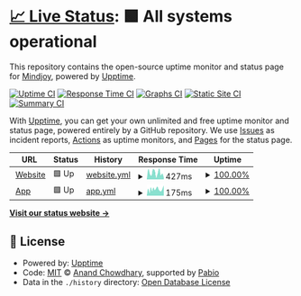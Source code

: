 # [📈 Live Status](https://Mindjoy.github.io/uptime): <!--live status--> **🟩 All systems operational**

This repository contains the open-source uptime monitor and status page for [Mindjoy](https://www.mindjoy.com/), powered by [Upptime](https://github.com/upptime/upptime).

[![Uptime CI](https://github.com/Mindjoy/uptime/workflows/Uptime%20CI/badge.svg)](https://github.com/Mindjoy/uptime/actions?query=workflow%3A%22Uptime+CI%22)
[![Response Time CI](https://github.com/Mindjoy/uptime/workflows/Response%20Time%20CI/badge.svg)](https://github.com/Mindjoy/uptime/actions?query=workflow%3A%22Response+Time+CI%22)
[![Graphs CI](https://github.com/Mindjoy/uptime/workflows/Graphs%20CI/badge.svg)](https://github.com/Mindjoy/uptime/actions?query=workflow%3A%22Graphs+CI%22)
[![Static Site CI](https://github.com/Mindjoy/uptime/workflows/Static%20Site%20CI/badge.svg)](https://github.com/Mindjoy/uptime/actions?query=workflow%3A%22Static+Site+CI%22)
[![Summary CI](https://github.com/Mindjoy/uptime/workflows/Summary%20CI/badge.svg)](https://github.com/Mindjoy/uptime/actions?query=workflow%3A%22Summary+CI%22)

With [Upptime](https://upptime.js.org), you can get your own unlimited and free uptime monitor and status page, powered entirely by a GitHub repository. We use [Issues](https://github.com/Mindjoy/uptime/issues) as incident reports, [Actions](https://github.com/Mindjoy/uptime/actions) as uptime monitors, and [Pages](https://Mindjoy.github.io/uptime) for the status page.

<!--start: status pages-->
<!-- This summary is generated by Upptime (https://github.com/upptime/upptime) -->
<!-- Do not edit this manually, your changes will be overwritten -->
<!-- prettier-ignore -->
| URL | Status | History | Response Time | Uptime |
| --- | ------ | ------- | ------------- | ------ |
| <img alt="" src="https://icons.duckduckgo.com/ip3/mindjoy.com.ico" height="13"> [Website](https://mindjoy.com/) | 🟩 Up | [website.yml](https://github.com/Mindjoy/uptime/commits/HEAD/history/website.yml) | <details><summary><img alt="Response time graph" src="./graphs/website/response-time-week.png" height="20"> 427ms</summary><br><a href="https://Mindjoy.github.io/uptime/history/website"><img alt="Response time 427" src="https://img.shields.io/endpoint?url=https%3A%2F%2Fraw.githubusercontent.com%2FMindjoy%2Fuptime%2FHEAD%2Fapi%2Fwebsite%2Fresponse-time.json"></a><br><a href="https://Mindjoy.github.io/uptime/history/website"><img alt="24-hour response time 427" src="https://img.shields.io/endpoint?url=https%3A%2F%2Fraw.githubusercontent.com%2FMindjoy%2Fuptime%2FHEAD%2Fapi%2Fwebsite%2Fresponse-time-day.json"></a><br><a href="https://Mindjoy.github.io/uptime/history/website"><img alt="7-day response time 427" src="https://img.shields.io/endpoint?url=https%3A%2F%2Fraw.githubusercontent.com%2FMindjoy%2Fuptime%2FHEAD%2Fapi%2Fwebsite%2Fresponse-time-week.json"></a><br><a href="https://Mindjoy.github.io/uptime/history/website"><img alt="30-day response time 427" src="https://img.shields.io/endpoint?url=https%3A%2F%2Fraw.githubusercontent.com%2FMindjoy%2Fuptime%2FHEAD%2Fapi%2Fwebsite%2Fresponse-time-month.json"></a><br><a href="https://Mindjoy.github.io/uptime/history/website"><img alt="1-year response time 427" src="https://img.shields.io/endpoint?url=https%3A%2F%2Fraw.githubusercontent.com%2FMindjoy%2Fuptime%2FHEAD%2Fapi%2Fwebsite%2Fresponse-time-year.json"></a></details> | <details><summary><a href="https://Mindjoy.github.io/uptime/history/website">100.00%</a></summary><a href="https://Mindjoy.github.io/uptime/history/website"><img alt="All-time uptime 100.00%" src="https://img.shields.io/endpoint?url=https%3A%2F%2Fraw.githubusercontent.com%2FMindjoy%2Fuptime%2FHEAD%2Fapi%2Fwebsite%2Fuptime.json"></a><br><a href="https://Mindjoy.github.io/uptime/history/website"><img alt="24-hour uptime 100.00%" src="https://img.shields.io/endpoint?url=https%3A%2F%2Fraw.githubusercontent.com%2FMindjoy%2Fuptime%2FHEAD%2Fapi%2Fwebsite%2Fuptime-day.json"></a><br><a href="https://Mindjoy.github.io/uptime/history/website"><img alt="7-day uptime 100.00%" src="https://img.shields.io/endpoint?url=https%3A%2F%2Fraw.githubusercontent.com%2FMindjoy%2Fuptime%2FHEAD%2Fapi%2Fwebsite%2Fuptime-week.json"></a><br><a href="https://Mindjoy.github.io/uptime/history/website"><img alt="30-day uptime 100.00%" src="https://img.shields.io/endpoint?url=https%3A%2F%2Fraw.githubusercontent.com%2FMindjoy%2Fuptime%2FHEAD%2Fapi%2Fwebsite%2Fuptime-month.json"></a><br><a href="https://Mindjoy.github.io/uptime/history/website"><img alt="1-year uptime 100.00%" src="https://img.shields.io/endpoint?url=https%3A%2F%2Fraw.githubusercontent.com%2FMindjoy%2Fuptime%2FHEAD%2Fapi%2Fwebsite%2Fuptime-year.json"></a></details>
| <img alt="" src="https://icons.duckduckgo.com/ip3/beta.mindjoy.com.ico" height="13"> [App](https://beta.mindjoy.com/) | 🟩 Up | [app.yml](https://github.com/Mindjoy/uptime/commits/HEAD/history/app.yml) | <details><summary><img alt="Response time graph" src="./graphs/app/response-time-week.png" height="20"> 175ms</summary><br><a href="https://Mindjoy.github.io/uptime/history/app"><img alt="Response time 175" src="https://img.shields.io/endpoint?url=https%3A%2F%2Fraw.githubusercontent.com%2FMindjoy%2Fuptime%2FHEAD%2Fapi%2Fapp%2Fresponse-time.json"></a><br><a href="https://Mindjoy.github.io/uptime/history/app"><img alt="24-hour response time 175" src="https://img.shields.io/endpoint?url=https%3A%2F%2Fraw.githubusercontent.com%2FMindjoy%2Fuptime%2FHEAD%2Fapi%2Fapp%2Fresponse-time-day.json"></a><br><a href="https://Mindjoy.github.io/uptime/history/app"><img alt="7-day response time 175" src="https://img.shields.io/endpoint?url=https%3A%2F%2Fraw.githubusercontent.com%2FMindjoy%2Fuptime%2FHEAD%2Fapi%2Fapp%2Fresponse-time-week.json"></a><br><a href="https://Mindjoy.github.io/uptime/history/app"><img alt="30-day response time 175" src="https://img.shields.io/endpoint?url=https%3A%2F%2Fraw.githubusercontent.com%2FMindjoy%2Fuptime%2FHEAD%2Fapi%2Fapp%2Fresponse-time-month.json"></a><br><a href="https://Mindjoy.github.io/uptime/history/app"><img alt="1-year response time 175" src="https://img.shields.io/endpoint?url=https%3A%2F%2Fraw.githubusercontent.com%2FMindjoy%2Fuptime%2FHEAD%2Fapi%2Fapp%2Fresponse-time-year.json"></a></details> | <details><summary><a href="https://Mindjoy.github.io/uptime/history/app">100.00%</a></summary><a href="https://Mindjoy.github.io/uptime/history/app"><img alt="All-time uptime 100.00%" src="https://img.shields.io/endpoint?url=https%3A%2F%2Fraw.githubusercontent.com%2FMindjoy%2Fuptime%2FHEAD%2Fapi%2Fapp%2Fuptime.json"></a><br><a href="https://Mindjoy.github.io/uptime/history/app"><img alt="24-hour uptime 100.00%" src="https://img.shields.io/endpoint?url=https%3A%2F%2Fraw.githubusercontent.com%2FMindjoy%2Fuptime%2FHEAD%2Fapi%2Fapp%2Fuptime-day.json"></a><br><a href="https://Mindjoy.github.io/uptime/history/app"><img alt="7-day uptime 100.00%" src="https://img.shields.io/endpoint?url=https%3A%2F%2Fraw.githubusercontent.com%2FMindjoy%2Fuptime%2FHEAD%2Fapi%2Fapp%2Fuptime-week.json"></a><br><a href="https://Mindjoy.github.io/uptime/history/app"><img alt="30-day uptime 100.00%" src="https://img.shields.io/endpoint?url=https%3A%2F%2Fraw.githubusercontent.com%2FMindjoy%2Fuptime%2FHEAD%2Fapi%2Fapp%2Fuptime-month.json"></a><br><a href="https://Mindjoy.github.io/uptime/history/app"><img alt="1-year uptime 100.00%" src="https://img.shields.io/endpoint?url=https%3A%2F%2Fraw.githubusercontent.com%2FMindjoy%2Fuptime%2FHEAD%2Fapi%2Fapp%2Fuptime-year.json"></a></details>

<!--end: status pages-->

[**Visit our status website →**](https://Mindjoy.github.io/uptime)

## 📄 License

- Powered by: [Upptime](https://github.com/upptime/upptime)
- Code: [MIT](./LICENSE) © [Anand Chowdhary](https://anandchowdhary.com), supported by [Pabio](https://pabio.com)
- Data in the `./history` directory: [Open Database License](https://opendatacommons.org/licenses/odbl/1-0/)
